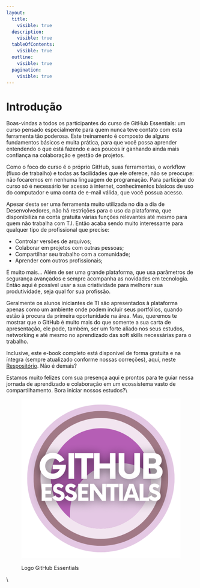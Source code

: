 ```yaml
---
layout:
  title:
    visible: true
  description:
    visible: true
  tableOfContents:
    visible: true
  outline:
    visible: true
  pagination:
    visible: true
---
```


# Introdução

Boas-vindas a todos os participantes do curso de GitHub Essentials: um curso pensado especialmente para quem nunca teve contato com esta ferramenta tão poderosa. Este treinamento é composto de alguns fundamentos básicos e muita prática, para que você possa aprender entendendo o que está fazendo e aos poucos ir ganhando ainda mais confiança na colaboração e gestão de projetos.&#x20;



Como o foco do curso é o próprio GitHub, suas ferramentas, o workflow (fluxo de trabalho) e todas as facilidades que ele oferece, não se preocupe:  não focaremos em nenhuma linguagem de programação. Para participar do curso só é necessário ter acesso à internet, conhecimentos básicos de uso do computador e uma conta de e-mail válida, que você possua acesso.&#x20;



Apesar desta ser uma ferramenta muito utilizada no dia a dia de Desenvolvedores, não há restrições para o uso da plataforma, que disponibiliza na conta gratuita várias funções relevantes até mesmo para quem não trabalha com T.I. Então acaba sendo muito interessante para qualquer tipo de profissional que precise:

* Controlar versões de arquivos;
* Colaborar em projetos com outras pessoas;
* Compartilhar seu trabalho com a comunidade;
* Aprender com outros profissionais;

E muito mais... Além de ser uma grande plataforma, que usa parâmetros de segurança avançados e sempre acompanha as novidades em tecnologia. Então aqui é possível usar a sua criatividade para melhorar sua produtividade, seja qual for sua profissão. &#x20;



Geralmente os alunos iniciantes de TI são apresentados à plataforma apenas como um ambiente onde podem incluir seus portfólios, quando estão à procura da primeira oportunidade na área. Mas, queremos te mostrar que o GitHub é muito mais do que somente a sua carta de apresentação, ele pode, também, ser um forte aliado nos seus estudos, networking e até mesmo no aprendizado das soft skills necessárias para o trabalho.



Inclusive, este e-book completo está disponível de forma gratuita e na íntegra (sempre atualizado conforme nossas correções), aqui, neste[ Respositório](https://github.com/cumbucadev/github-essentials). Não é demais?



Estamos muito felizes com sua presença aqui e prontos para te guiar nessa jornada de aprendizado e colaboração em um ecossistema vasto de compartilhamento. Bora iniciar nossos estudos?\


<figure><img src=".gitbook/assets/GH Essentials.png" alt=""><figcaption><p>Logo GitHub Essentials</p></figcaption></figure>



\
